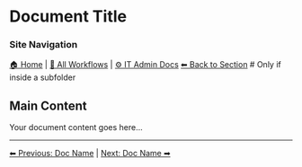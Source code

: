 <!-- description: Brief description for navigation tables -->
# Document Title

### Site Navigation
[🏠 Home](path/to/home) | [📂 All Workflows](path/to/workflows) | [⚙ IT Admin Docs](path/to/admin)
[⬅ Back to Section](path/to/parent)  # Only if inside a subfolder

## Main Content
Your document content goes here...

---

[⬅ Previous: Doc Name](prev-doc.md) | [Next: Doc Name ➡](next-doc.md)